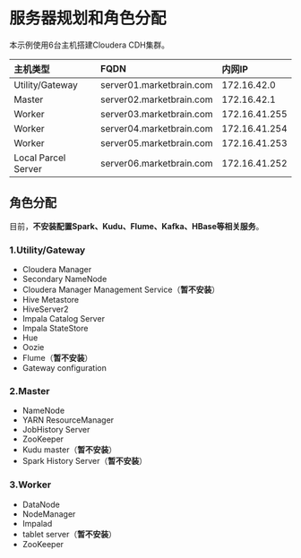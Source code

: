 服务器规划和角色分配
================================================================================
本示例使用6台主机搭建Cloudera CDH集群。

| 主机类型 | FQDN | 内网IP |
| :------------- | :------------- | :------------- |
| Utility/Gateway | server01.marketbrain.com | 172.16.42.0 |
| Master | server02.marketbrain.com | 172.16.42.1 |
| Worker | server03.marketbrain.com | 172.16.41.255 |
| Worker | server04.marketbrain.com | 172.16.41.254 |
| Worker | server05.marketbrain.com | 172.16.41.253 |
| Local Parcel Server | server06.marketbrain.com | 172.16.41.252 |

## 角色分配
目前，**不安装配置Spark、Kudu、Flume、Kafka、HBase等相关服务**。

### 1.Utility/Gateway
+ Cloudera Manager
+ Secondary NameNode
+ Cloudera Manager Management Service（**暂不安装**）
+ Hive Metastore
+ HiveServer2
+ Impala Catalog Server
+ Impala StateStore
+ Hue
+ Oozie
+ Flume（**暂不安装**）
+ Gateway configuration

### 2.Master
+ NameNode
+ YARN ResourceManager
+ JobHistory Server
+ ZooKeeper
+ Kudu master（**暂不安装**）
+ Spark History Server（**暂不安装**）

### 3.Worker
+ DataNode
+ NodeManager
+ Impalad
+ tablet server（**暂不安装**）
+ ZooKeeper
